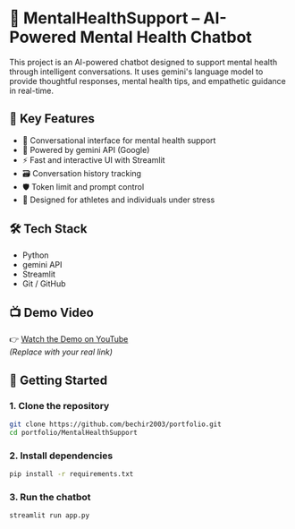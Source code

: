 # 🧠 MentalHealthSupport – AI-Powered Mental Health Chatbot

This project is an AI-powered chatbot designed to support mental health through intelligent conversations. It uses gemini's language model to provide thoughtful responses, mental health tips, and empathetic guidance in real-time.

## 📌 Key Features

- 💬 Conversational interface for mental health support
- 🧠 Powered by gemini API (Google)
- ⚡ Fast and interactive UI with Streamlit
- 🗃️ Conversation history tracking
- 🛡️ Token limit and prompt control
- 🎯 Designed for athletes and individuals under stress

## 🛠️ Tech Stack

- Python
- gemini API
- Streamlit
- Git / GitHub

## 📺 Demo Video

👉 [Watch the Demo on YouTube](https://www.youtube.com/your-video-link-here)  
*(Replace with your real link)*

## 🚀 Getting Started

### 1. Clone the repository

```bash
git clone https://github.com/bechir2003/portfolio.git
cd portfolio/MentalHealthSupport
```

### 2. Install dependencies

```bash
pip install -r requirements.txt
```

### 3. Run the chatbot

```bash
streamlit run app.py
```